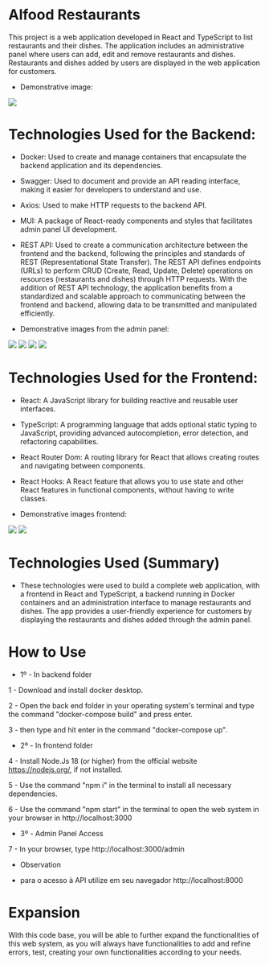# Alfood Restaurants

This project is a web application developed in React and TypeScript to list restaurants and their dishes. The application includes an administrative panel where users can add, edit and remove restaurants and dishes. Restaurants and dishes added by users are displayed in the web application for customers.

* Demonstrative image:

<img src="./DemonstrativeImages/inicio.JPG"/>


# Technologies Used for the Backend:

* Docker: Used to create and manage containers that encapsulate the backend application and its dependencies.

* Swagger: Used to document and provide an API reading interface, making it easier for developers to understand and use.

* Axios: Used to make HTTP requests to the backend API.

* MUI: A package of React-ready components and styles that facilitates admin panel UI development.

* REST API: Used to create a communication architecture between the frontend and the backend, following the principles and standards of REST (Representational State Transfer). The REST API defines endpoints (URLs) to perform CRUD (Create, Read, Update, Delete) operations on resources (restaurants and dishes) through HTTP requests.
With the addition of REST API technology, the application benefits from a standardized and scalable approach to communicating between the frontend and backend, allowing data to be transmitted and manipulated efficiently.

* Demonstrative images from the admin panel:

<img src="./DemonstrativeImages/admin1.JPG"/>
<img src="./DemonstrativeImages/admin2.JPG"/>
<img src="./DemonstrativeImages/admin3.JPG"/>
<img src="./DemonstrativeImages/admin4.JPG"/>


# Technologies Used for the Frontend:

* React: A JavaScript library for building reactive and reusable user interfaces.

* TypeScript: A programming language that adds optional static typing to JavaScript, providing advanced autocompletion, error detection, and refactoring capabilities.

* React Router Dom: A routing library for React that allows creating routes and navigating between components.

* React Hooks: A React feature that allows you to use state and other React features in functional components, without having to write classes.

* Demonstrative images frontend:

<img src="./DemonstrativeImages/front1.JPG"/>
<img src="./DemonstrativeImages/front2.JPG"/>


# Technologies Used (Summary)

* These technologies were used to build a complete web application, with a frontend in React and TypeScript, a backend running in Docker containers and an administration interface to manage restaurants and dishes. The app provides a user-friendly experience for customers by displaying the restaurants and dishes added through the admin panel.


# How to Use

* 1º - In backend folder

1 - Download and install docker desktop.

2 - Open the back end folder in your operating system's terminal and type the command "docker-compose build" and press enter.

3 - then type and hit enter in the command "docker-compose up".


* 2º - In frontend folder

4 - Install Node.Js 18 (or higher) from the official website https://nodejs.org/, if not installed.

5 - Use the command "npm i" in the terminal to install all necessary dependencies.
    
6 - Use the command "npm start" in the terminal to open the web system in your browser in http://localhost:3000


* 3º - Admin Panel Access

7 - In your browser, type http://localhost:3000/admin

* Observation

- para o acesso à API utilize em seu navegador http://localhost:8000


# Expansion

With this code base, you will be able to further expand the functionalities of this web system, as you will always have functionalities to add and refine errors, test, creating your own functionalities according to your needs.
